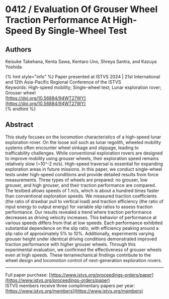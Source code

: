 # 0412 / Evaluation Of Grouser Wheel Traction Performance At High-Speed By Single-Wheel Test

## Authors
Keisuke Takehana, Kenta Sawa, Kentaro Uno, Shreya Santra, and Kazuya Yoshida

{% hint style="info" %}
Paper presented at ISTVS 2024 | 21st International and 12th Asia-Pacific Regional Conference of the ISTVS  
Keywords: High-speed mobility; Single-wheel test; Lunar exploration rover; Grouser wheel  
[https://doi.org/10.56884/94WT27WY](https://doi.org/10.56884/94WT27WY)  
{% endhint %}

## Abstract
This study focuses on the locomotion characteristics of a high-speed lunar exploration rover. On the loose soil such as lunar regolith, wheeled mobility systems often encounter wheel sinkage and slippage, leading to trafficability challenges. While conventional exploration rovers are designed to improve mobility using grouser wheels, their exploration speed remains relatively slow (~10^-2 m/s). High-speed traversal is essential for expanding exploration areas in future missions. In this paper, we conduct single-wheel tests under high-speed conditions and provide detailed results from force measurements. Three types of wheels are prepared: no grouser, low grouser, and high grouser, and their traction performance are compared. The testbed allows speeds of 1 m/s, which is about a hundred times faster than conventional exploration speeds. We measured traction coefficients (the ratio of drawbar pull to vertical load) and traction efficiency (the ratio of input energy to output energy) for variable slip ratios to assess traction performance. Our results revealed a trend where traction performance decreases as driving velocity increases. This behavior of performance at various speeds differs from that at low speeds. Each performance exhibited substantial dependence on the slip ratio, with efficiency peaking around a slip ratio of approximately 5% to 10%. Additionally, experiments varying grouser height under identical driving conditions demonstrated improved traction performance with higher grouser wheels. Through this experimental evaluation, we confirmed the effectiveness of grouser wheels even at high speeds. These terramechanical findings contribute to the wheel design and locomotion control of next-generation exploration rovers.

-----  
Full paper purchase: [https://www.istvs.org/proceedings-orders/paper](https://www.istvs.org/proceedings-orders/paper)  
ISTVS members receive three complimentary papers per year: [https://www.istvs.org/members](https://www.istvs.org/members)